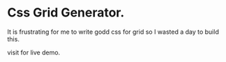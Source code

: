 # Css Grid Generator.

It is frustrating for me to write godd css for grid so I wasted a day to build this.

visit for live demo.